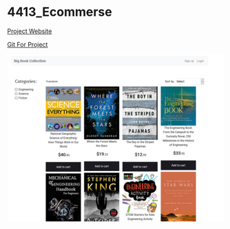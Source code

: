 # 4413_Ecommerse

[Project Website](https://bbc-client.netlify.app/)

[Git For Project](https://github.com/chenc118/4413_groupProject)

![](bigbook.png)

